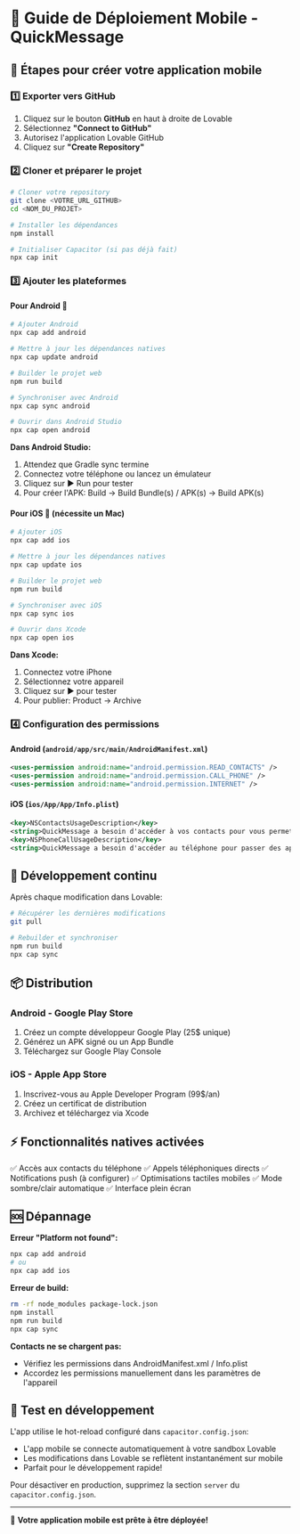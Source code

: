 # 📱 Guide de Déploiement Mobile - QuickMessage

## 🚀 Étapes pour créer votre application mobile

### 1️⃣ Exporter vers GitHub
1. Cliquez sur le bouton **GitHub** en haut à droite de Lovable
2. Sélectionnez **"Connect to GitHub"**
3. Autorisez l'application Lovable GitHub
4. Cliquez sur **"Create Repository"**

### 2️⃣ Cloner et préparer le projet
```bash
# Cloner votre repository
git clone <VOTRE_URL_GITHUB>
cd <NOM_DU_PROJET>

# Installer les dépendances
npm install

# Initialiser Capacitor (si pas déjà fait)
npx cap init
```

### 3️⃣ Ajouter les plateformes

#### Pour Android 🤖
```bash
# Ajouter Android
npx cap add android

# Mettre à jour les dépendances natives
npx cap update android

# Builder le projet web
npm run build

# Synchroniser avec Android
npx cap sync android

# Ouvrir dans Android Studio
npx cap open android
```

**Dans Android Studio:**
1. Attendez que Gradle sync termine
2. Connectez votre téléphone ou lancez un émulateur
3. Cliquez sur ▶️ Run pour tester
4. Pour créer l'APK: Build → Build Bundle(s) / APK(s) → Build APK(s)

#### Pour iOS 🍎 (nécessite un Mac)
```bash
# Ajouter iOS
npx cap add ios

# Mettre à jour les dépendances natives
npx cap update ios

# Builder le projet web
npm run build

# Synchroniser avec iOS
npx cap sync ios

# Ouvrir dans Xcode
npx cap open ios
```

**Dans Xcode:**
1. Connectez votre iPhone
2. Sélectionnez votre appareil
3. Cliquez sur ▶️ pour tester
4. Pour publier: Product → Archive

### 4️⃣ Configuration des permissions

#### Android (`android/app/src/main/AndroidManifest.xml`)
```xml
<uses-permission android:name="android.permission.READ_CONTACTS" />
<uses-permission android:name="android.permission.CALL_PHONE" />
<uses-permission android:name="android.permission.INTERNET" />
```

#### iOS (`ios/App/App/Info.plist`)
```xml
<key>NSContactsUsageDescription</key>
<string>QuickMessage a besoin d'accéder à vos contacts pour vous permettre de les appeler directement.</string>
<key>NSPhoneCallUsageDescription</key>
<string>QuickMessage a besoin d'accéder au téléphone pour passer des appels.</string>
```

## 🔄 Développement continu

Après chaque modification dans Lovable:
```bash
# Récupérer les dernières modifications
git pull

# Rebuilder et synchroniser
npm run build
npx cap sync
```

## 📦 Distribution

### Android - Google Play Store
1. Créez un compte développeur Google Play (25$ unique)
2. Générez un APK signé ou un App Bundle
3. Téléchargez sur Google Play Console

### iOS - Apple App Store
1. Inscrivez-vous au Apple Developer Program (99$/an)
2. Créez un certificat de distribution
3. Archivez et téléchargez via Xcode

## ⚡ Fonctionnalités natives activées

✅ Accès aux contacts du téléphone
✅ Appels téléphoniques directs
✅ Notifications push (à configurer)
✅ Optimisations tactiles mobiles
✅ Mode sombre/clair automatique
✅ Interface plein écran

## 🆘 Dépannage

**Erreur "Platform not found":**
```bash
npx cap add android
# ou
npx cap add ios
```

**Erreur de build:**
```bash
rm -rf node_modules package-lock.json
npm install
npm run build
npx cap sync
```

**Contacts ne se chargent pas:**
- Vérifiez les permissions dans AndroidManifest.xml / Info.plist
- Accordez les permissions manuellement dans les paramètres de l'appareil

## 📱 Test en développement

L'app utilise le hot-reload configuré dans `capacitor.config.json`:
- L'app mobile se connecte automatiquement à votre sandbox Lovable
- Les modifications dans Lovable se reflètent instantanément sur mobile
- Parfait pour le développement rapide!

Pour désactiver en production, supprimez la section `server` du `capacitor.config.json`.

---

🎉 **Votre application mobile est prête à être déployée!**
